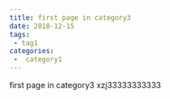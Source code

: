 ```yaml
---
title: first page in category3
date: 2018-12-15
tags:
 - tag1
categories:
 -  category1
---
```


first page in category3
xzj33333333333